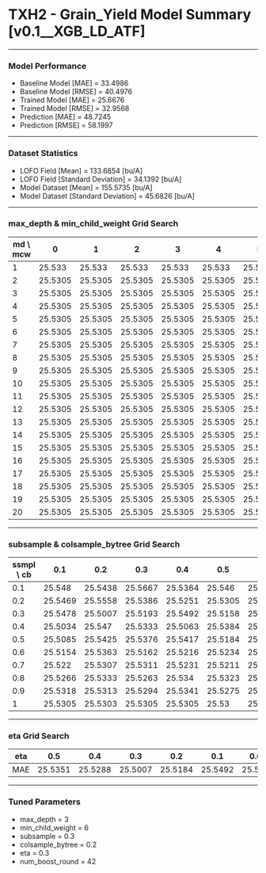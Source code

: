 # TXH2 - Grain_Yield Model Summary [v0.1__XGB_LD_ATF]

***

### Model Performance

- Baseline Model [MAE] = 33.4986
- Baseline Model [RMSE] = 40.4976
- Trained Model [MAE] = 25.6676
- Trained Model [RMSE] = 32.9568
- Prediction [MAE] = 48.7245
- Prediction [RMSE] = 58.1997
***

### Dataset Statistics

- LOFO Field [Mean] = 133.6854 [bu/A]
- LOFO Field [Standard Deviation] = 34.1392 [bu/A]
- Model Dataset [Mean] = 155.5735 [bu/A]
- Model Dataset [Standard Deviation] = 45.6826 [bu/A]
***

### max_depth & min_child_weight Grid Search

|   md \ mcw |       0 |       1 |       2 |       3 |       4 |       5 |       6 |       7 |       8 |       9 |      10 |      11 |      12 |      13 |      14 |      15 |      16 |      17 |      18 |      19 |      20 |
|------------|---------|---------|---------|---------|---------|---------|---------|---------|---------|---------|---------|---------|---------|---------|---------|---------|---------|---------|---------|---------|---------|
|          1 | 25.533  | 25.533  | 25.533  | 25.533  | 25.533  | 25.533  | 25.533  | 25.533  | 25.533  | 25.533  | 25.533  | 25.533  | 25.533  | 25.533  | 25.533  | 25.533  | 25.533  | 25.533  | 25.533  | 25.533  | 25.533  |
|          2 | 25.5305 | 25.5305 | 25.5305 | 25.5305 | 25.5305 | 25.5305 | 25.5305 | 25.5305 | 25.5305 | 25.5305 | 25.5305 | 25.5305 | 25.5305 | 25.5305 | 25.5305 | 25.5305 | 25.5305 | 25.5305 | 25.5305 | 25.5305 | 25.5305 |
|          3 | 25.5305 | 25.5305 | 25.5305 | 25.5305 | 25.5305 | 25.5305 | 25.5305 | 25.5305 | 25.5305 | 25.5305 | 25.5305 | 25.5305 | 25.5305 | 25.5305 | 25.5305 | 25.5305 | 25.5305 | 25.5305 | 25.5305 | 25.5305 | 25.5305 |
|          4 | 25.5305 | 25.5305 | 25.5305 | 25.5305 | 25.5305 | 25.5305 | 25.5305 | 25.5305 | 25.5305 | 25.5305 | 25.5305 | 25.5305 | 25.5305 | 25.5305 | 25.5305 | 25.5305 | 25.5305 | 25.5305 | 25.5305 | 25.5305 | 25.5305 |
|          5 | 25.5305 | 25.5305 | 25.5305 | 25.5305 | 25.5305 | 25.5305 | 25.5305 | 25.5305 | 25.5305 | 25.5305 | 25.5305 | 25.5305 | 25.5305 | 25.5305 | 25.5305 | 25.5305 | 25.5305 | 25.5305 | 25.5305 | 25.5305 | 25.5305 |
|          6 | 25.5305 | 25.5305 | 25.5305 | 25.5305 | 25.5305 | 25.5305 | 25.5305 | 25.5305 | 25.5305 | 25.5305 | 25.5305 | 25.5305 | 25.5305 | 25.5305 | 25.5305 | 25.5305 | 25.5305 | 25.5305 | 25.5305 | 25.5305 | 25.5305 |
|          7 | 25.5305 | 25.5305 | 25.5305 | 25.5305 | 25.5305 | 25.5305 | 25.5305 | 25.5305 | 25.5305 | 25.5305 | 25.5305 | 25.5305 | 25.5305 | 25.5305 | 25.5305 | 25.5305 | 25.5305 | 25.5305 | 25.5305 | 25.5305 | 25.5305 |
|          8 | 25.5305 | 25.5305 | 25.5305 | 25.5305 | 25.5305 | 25.5305 | 25.5305 | 25.5305 | 25.5305 | 25.5305 | 25.5305 | 25.5305 | 25.5305 | 25.5305 | 25.5305 | 25.5305 | 25.5305 | 25.5305 | 25.5305 | 25.5305 | 25.5305 |
|          9 | 25.5305 | 25.5305 | 25.5305 | 25.5305 | 25.5305 | 25.5305 | 25.5305 | 25.5305 | 25.5305 | 25.5305 | 25.5305 | 25.5305 | 25.5305 | 25.5305 | 25.5305 | 25.5305 | 25.5305 | 25.5305 | 25.5305 | 25.5305 | 25.5305 |
|         10 | 25.5305 | 25.5305 | 25.5305 | 25.5305 | 25.5305 | 25.5305 | 25.5305 | 25.5305 | 25.5305 | 25.5305 | 25.5305 | 25.5305 | 25.5305 | 25.5305 | 25.5305 | 25.5305 | 25.5305 | 25.5305 | 25.5305 | 25.5305 | 25.5305 |
|         11 | 25.5305 | 25.5305 | 25.5305 | 25.5305 | 25.5305 | 25.5305 | 25.5305 | 25.5305 | 25.5305 | 25.5305 | 25.5305 | 25.5305 | 25.5305 | 25.5305 | 25.5305 | 25.5305 | 25.5305 | 25.5305 | 25.5305 | 25.5305 | 25.5305 |
|         12 | 25.5305 | 25.5305 | 25.5305 | 25.5305 | 25.5305 | 25.5305 | 25.5305 | 25.5305 | 25.5305 | 25.5305 | 25.5305 | 25.5305 | 25.5305 | 25.5305 | 25.5305 | 25.5305 | 25.5305 | 25.5305 | 25.5305 | 25.5305 | 25.5305 |
|         13 | 25.5305 | 25.5305 | 25.5305 | 25.5305 | 25.5305 | 25.5305 | 25.5305 | 25.5305 | 25.5305 | 25.5305 | 25.5305 | 25.5305 | 25.5305 | 25.5305 | 25.5305 | 25.5305 | 25.5305 | 25.5305 | 25.5305 | 25.5305 | 25.5305 |
|         14 | 25.5305 | 25.5305 | 25.5305 | 25.5305 | 25.5305 | 25.5305 | 25.5305 | 25.5305 | 25.5305 | 25.5305 | 25.5305 | 25.5305 | 25.5305 | 25.5305 | 25.5305 | 25.5305 | 25.5305 | 25.5305 | 25.5305 | 25.5305 | 25.5305 |
|         15 | 25.5305 | 25.5305 | 25.5305 | 25.5305 | 25.5305 | 25.5305 | 25.5305 | 25.5305 | 25.5305 | 25.5305 | 25.5305 | 25.5305 | 25.5305 | 25.5305 | 25.5305 | 25.5305 | 25.5305 | 25.5305 | 25.5305 | 25.5305 | 25.5305 |
|         16 | 25.5305 | 25.5305 | 25.5305 | 25.5305 | 25.5305 | 25.5305 | 25.5305 | 25.5305 | 25.5305 | 25.5305 | 25.5305 | 25.5305 | 25.5305 | 25.5305 | 25.5305 | 25.5305 | 25.5305 | 25.5305 | 25.5305 | 25.5305 | 25.5305 |
|         17 | 25.5305 | 25.5305 | 25.5305 | 25.5305 | 25.5305 | 25.5305 | 25.5305 | 25.5305 | 25.5305 | 25.5305 | 25.5305 | 25.5305 | 25.5305 | 25.5305 | 25.5305 | 25.5305 | 25.5305 | 25.5305 | 25.5305 | 25.5305 | 25.5305 |
|         18 | 25.5305 | 25.5305 | 25.5305 | 25.5305 | 25.5305 | 25.5305 | 25.5305 | 25.5305 | 25.5305 | 25.5305 | 25.5305 | 25.5305 | 25.5305 | 25.5305 | 25.5305 | 25.5305 | 25.5305 | 25.5305 | 25.5305 | 25.5305 | 25.5305 |
|         19 | 25.5305 | 25.5305 | 25.5305 | 25.5305 | 25.5305 | 25.5305 | 25.5305 | 25.5305 | 25.5305 | 25.5305 | 25.5305 | 25.5305 | 25.5305 | 25.5305 | 25.5305 | 25.5305 | 25.5305 | 25.5305 | 25.5305 | 25.5305 | 25.5305 |
|         20 | 25.5305 | 25.5305 | 25.5305 | 25.5305 | 25.5305 | 25.5305 | 25.5305 | 25.5305 | 25.5305 | 25.5305 | 25.5305 | 25.5305 | 25.5305 | 25.5305 | 25.5305 | 25.5305 | 25.5305 | 25.5305 | 25.5305 | 25.5305 | 25.5305 |

***

### subsample & colsample_bytree Grid Search

|   ssmpl \ cb |     0.1 |     0.2 |     0.3 |     0.4 |     0.5 |     0.6 |     0.7 |     0.8 |     0.9 |     1.0 |
|--------------|---------|---------|---------|---------|---------|---------|---------|---------|---------|---------|
|          0.1 | 25.548  | 25.5438 | 25.5667 | 25.5364 | 25.546  | 25.5376 | 25.5437 | 25.6032 | 25.5334 | 25.6133 |
|          0.2 | 25.5469 | 25.5558 | 25.5386 | 25.5251 | 25.5305 | 25.531  | 25.5265 | 25.5192 | 25.5329 | 25.5576 |
|          0.3 | 25.5478 | 25.5007 | 25.5193 | 25.5492 | 25.5158 | 25.5499 | 25.5466 | 25.5512 | 25.5504 | 25.5485 |
|          0.4 | 25.5034 | 25.547  | 25.5333 | 25.5063 | 25.5384 | 25.5083 | 25.5081 | 25.5057 | 25.5012 | 25.5373 |
|          0.5 | 25.5085 | 25.5425 | 25.5376 | 25.5417 | 25.5184 | 25.5119 | 25.5446 | 25.5447 | 25.5421 | 25.5443 |
|          0.6 | 25.5154 | 25.5363 | 25.5162 | 25.5216 | 25.5234 | 25.5137 | 25.5172 | 25.5188 | 25.5225 | 25.522  |
|          0.7 | 25.522  | 25.5307 | 25.5311 | 25.5231 | 25.5211 | 25.5233 | 25.5215 | 25.5365 | 25.5373 | 25.5374 |
|          0.8 | 25.5266 | 25.5333 | 25.5263 | 25.534  | 25.5323 | 25.5248 | 25.5301 | 25.5252 | 25.5318 | 25.5258 |
|          0.9 | 25.5318 | 25.5313 | 25.5294 | 25.5341 | 25.5275 | 25.5293 | 25.529  | 25.5302 | 25.5276 | 25.529  |
|          1   | 25.5305 | 25.5303 | 25.5305 | 25.5305 | 25.53   | 25.5305 | 25.5305 | 25.5305 | 25.5305 | 25.5305 |

***

### eta Grid Search

| eta   |     0.5 |     0.4 |     0.3 |     0.2 |     0.1 |    0.01 |   0.001 |
|-------|---------|---------|---------|---------|---------|---------|---------|
| MAE   | 25.5351 | 25.5288 | 25.5007 | 25.5184 | 25.5492 | 25.5421 | 59.4973 |

***

### Tuned Parameters

- max_depth = 3
- min_child_weight = 6
- subsample = 0.3
- colsample_bytree = 0.2
- eta = 0.3
- num_boost_round = 42

